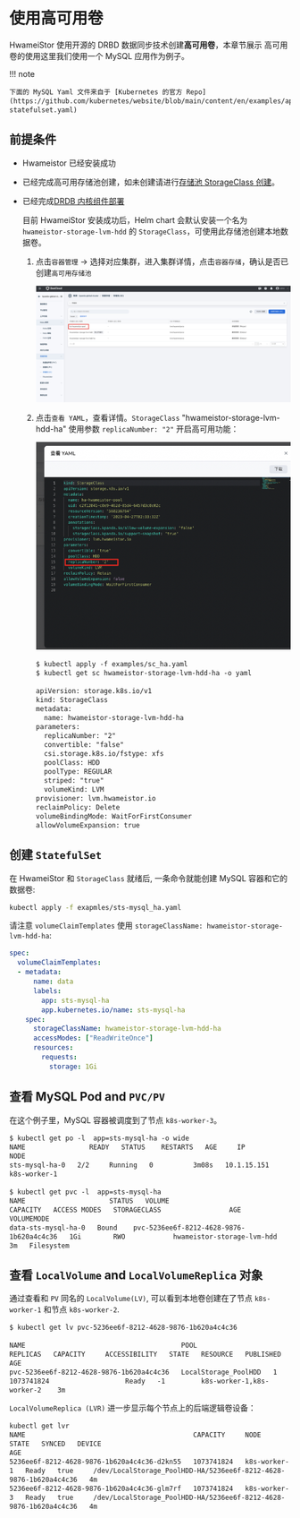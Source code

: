 # 使用高可用卷

HwameiStor 使用开源的 DRBD 数据同步技术创建**高可用卷**，本章节展示 高可用卷的使用这里我们使用一个 MySQL 应用作为例子。

!!! note

    下面的 MySQL Yaml 文件来自于 [Kubernetes 的官方 Repo](https://github.com/kubernetes/website/blob/main/content/en/examples/application/mysql/mysql-statefulset.yaml)

## 前提条件

- Hwameistor 已经安装成功

- 已经完成高可用存储池创建，如未创建请进行[存储池 StorageClass 创建](../../../kpanda/user-guide/storage/sc.md)。

- 已经完成[DRDB 内核组件部署](../install/drbdinstall.md) 

  目前 HwameiStor 安装成功后，Helm chart 会默认安装一个名为 `hwameistor-storage-lvm-hdd` 的 `StorageClass`，可使用此存储池创建本地数据卷。

    1. 点击`容器管理` -> 选择对应集群，进入集群详情，点击`容器存储`，确认是否已创建`高可用存储池`

        ![sc01](../../images/ha-sc01.jpg)

    2. 点击`查看 YAML`，查看详情。`StorageClass` "hwameistor-storage-lvm-hdd-ha" 使用参数 `replicaNumber: "2"` 开启高可用功能：

        ![sc-yaml](../../images/ha-sc02.jpg)

        ```
        $ kubectl apply -f examples/sc_ha.yaml
        $ kubectl get sc hwameistor-storage-lvm-hdd-ha -o yaml
        
        apiVersion: storage.k8s.io/v1
        kind: StorageClass
        metadata:
          name: hwameistor-storage-lvm-hdd-ha
        parameters:
          replicaNumber: "2"
          convertible: "false"
          csi.storage.k8s.io/fstype: xfs
          poolClass: HDD
          poolType: REGULAR
          striped: "true"
          volumeKind: LVM
        provisioner: lvm.hwameistor.io
        reclaimPolicy: Delete
        volumeBindingMode: WaitForFirstConsumer
        allowVolumeExpansion: true
        ```

## 创建 `StatefulSet`

在 HwameiStor 和 `StorageClass` 就绪后, 一条命令就能创建 MySQL 容器和它的数据卷:

```sh
kubectl apply -f exapmles/sts-mysql_ha.yaml
```

请注意 `volumeClaimTemplates` 使用 `storageClassName: hwameistor-storage-lvm-hdd-ha`:

```yaml
spec:
  volumeClaimTemplates:
  - metadata:
      name: data
      labels:
        app: sts-mysql-ha
        app.kubernetes.io/name: sts-mysql-ha
    spec:
      storageClassName: hwameistor-storage-lvm-hdd-ha
      accessModes: ["ReadWriteOnce"]
      resources:
        requests:
          storage: 1Gi
```

## 查看 MySQL Pod and `PVC/PV`

在这个例子里，MySQL 容器被调度到了节点 `k8s-worker-3`。

```console
$ kubectl get po -l  app=sts-mysql-ha -o wide
NAME                READY   STATUS    RESTARTS   AGE     IP            NODE        
sts-mysql-ha-0   2/2     Running   0          3m08s   10.1.15.151   k8s-worker-1

$ kubectl get pvc -l  app=sts-mysql-ha
NAME                     STATUS   VOLUME                                     CAPACITY   ACCESS MODES   STORAGECLASS                 AGE   VOLUMEMODE
data-sts-mysql-ha-0   Bound    pvc-5236ee6f-8212-4628-9876-1b620a4c4c36   1Gi        RWO            hwameistor-storage-lvm-hdd    3m   Filesystem
```

## 查看 `LocalVolume` and `LocalVolumeReplica` 对象

通过查看和 `PV` 同名的 `LocalVolume(LV)`, 可以看到本地卷创建在了节点 `k8s-worker-1` 和节点 `k8s-worker-2`.

```console
$ kubectl get lv pvc-5236ee6f-8212-4628-9876-1b620a4c4c36

NAME                                       POOL                   REPLICAS   CAPACITY     ACCESSIBILITY   STATE   RESOURCE   PUBLISHED                    AGE
pvc-5236ee6f-8212-4628-9876-1b620a4c4c36   LocalStorage_PoolHDD   1          1073741824                   Ready   -1         k8s-worker-1,k8s-worker-2    3m
```

`LocalVolumeReplica (LVR)` 进一步显示每个节点上的后端逻辑卷设备：

```console
kubectl get lvr
NAME                                          CAPACITY     NODE           STATE   SYNCED   DEVICE                                                              AGE
5236ee6f-8212-4628-9876-1b620a4c4c36-d2kn55   1073741824   k8s-worker-1   Ready   true     /dev/LocalStorage_PoolHDD-HA/5236ee6f-8212-4628-9876-1b620a4c4c36   4m
5236ee6f-8212-4628-9876-1b620a4c4c36-glm7rf   1073741824   k8s-worker-3   Ready   true     /dev/LocalStorage_PoolHDD-HA/5236ee6f-8212-4628-9876-1b620a4c4c36   4m
```
